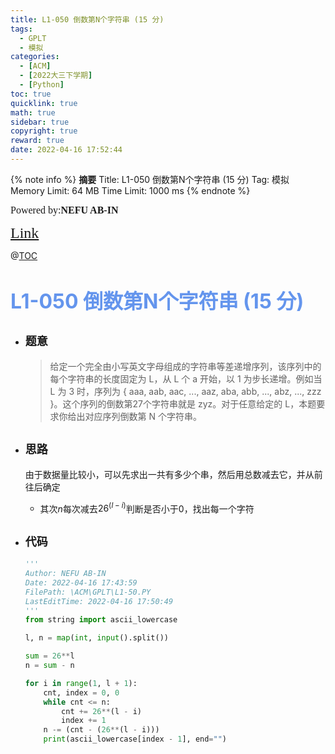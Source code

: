 ```yaml
---
title: L1-050 倒数第N个字符串 (15 分)
tags:
  - GPLT
  - 模拟
categories:
  - [ACM]
  - [2022大三下学期]
  - [Python]
toc: true
quicklink: true
math: true
sidebar: true
copyright: true
reward: true
date: 2022-04-16 17:52:44
---
```



{% note info %}
**摘要**
Title: L1-050 倒数第N个字符串 (15 分)
Tag: 模拟
Memory Limit: 64 MB
Time Limit: 1000 ms
{% endnote %}
<!-- more -->

<font size=3 face=楷体>Powered by:**NEFU AB-IN**</font>

<font color=#FFA500 size=5 face=楷体>[Link](https://pintia.cn/problem-sets/994805046380707840/problems/994805080346181632)</font>

@[TOC](文章目录)

# <font color=#6495ED size=6>L1-050 倒数第N个字符串 (15 分)</font>

* ## <font size=4 face=粗体>题意</font>

  >给定一个完全由小写英文字母组成的字符串等差递增序列，该序列中的每个字符串的长度固定为 L，从 L 个 a 开始，以 1 为步长递增。例如当 L 为 3 时，序列为 { aaa, aab, aac, ..., aaz, aba, abb, ..., abz, ..., zzz }。这个序列的倒数第27个字符串就是 zyz。对于任意给定的 L，本题要求你给出对应序列倒数第 N 个字符串。

* ## <font size=4 face=粗体>思路</font>

  由于数据量比较小，可以先求出一共有多少个串，然后用总数减去它，并从前往后确定
  * 其次$n$每次减去$26 ^ {(l - i)}$判断是否小于0，找出每一个字符

* ## <font size=4 face=粗体>代码</font>

  ```python
  '''
  Author: NEFU AB-IN
  Date: 2022-04-16 17:43:59
  FilePath: \ACM\GPLT\L1-50.PY
  LastEditTime: 2022-04-16 17:50:49
  '''
  from string import ascii_lowercase

  l, n = map(int, input().split())

  sum = 26**l
  n = sum - n

  for i in range(1, l + 1):
      cnt, index = 0, 0
      while cnt <= n:
          cnt += 26**(l - i)
          index += 1
      n -= (cnt - (26**(l - i)))
      print(ascii_lowercase[index - 1], end="")
  ```